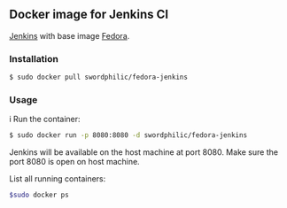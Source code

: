 ## Docker image for Jenkins CI

[Jenkins](http://jenkins-ci.org/) with base image [Fedora](https://hub.docker.com/_/fedora/).

### Installation

```sh
$ sudo docker pull swordphilic/fedora-jenkins
```

### Usage
i
Run the container:

```sh
$ sudo docker run -p 8080:8080 -d swordphilic/fedora-jenkins
```

Jenkins will be available on the host machine at port 8080.
Make sure the port 8080 is open on host machine.

List all running containers:

```sh
$sudo docker ps
```
